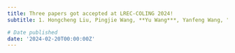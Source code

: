 ```yaml
---
title: Three papers got accepted at LREC-COLING 2024!
subtitle: 1. Hongcheng Liu, Pingjie Wang, **Yu Wang***, Yanfeng Wang, "CE-VDG: Counterfactual Entropy-based Bias Reduction for Video-grounded Dialogue Generation"<br> 2. Pingjie Wang, Hongcheng Liu, **Yu Wang***, Yanfeng Wang, "Pruning before Fine-tuning: A Retraining-free Compression Framework for Pre-trained Language Models" <br> 3. Heyang Liu, **Yu Wang***, Yanfeng Wang, "Post-decoder Biasing for End-to-End Speech Recognition of Multi-turn Medical Interview"

# Date published
date: '2024-02-20T00:00:00Z'
---
```

